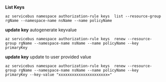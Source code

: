 **List Keys**
```
az servicebus namespace authorization-rule keys  list --resource-group rgName --namespace-name nsName --name policyName
```

**update key** autogenerate keyvalue
```
az servicebus namespace authorization-rule keys  renew --resource-group rgName --namespace-name nsName --name policyName --key primaryKey
```
**update key** update to user provided value
```
az servicebus namespace authorization-rule keys  renew --resource-group rgName --namespace-name nsName --name policyName --key primaryKey --key-value "xxxxxxxxxxxxxxxxxxxxxx="
```
